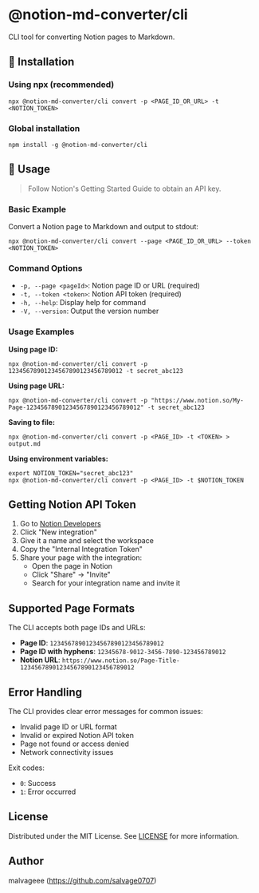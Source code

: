 # @notion-md-converter/cli

CLI tool for converting Notion pages to Markdown.

## 🚀 Installation

### **Using npx (recommended)**

```shell
npx @notion-md-converter/cli convert -p <PAGE_ID_OR_URL> -t <NOTION_TOKEN>
```

### **Global installation**

```shell
npm install -g @notion-md-converter/cli
```

## 📖 Usage

> Follow Notion's Getting Started Guide to obtain an API key.

### Basic Example

Convert a Notion page to Markdown and output to stdout:

```shell
npx @notion-md-converter/cli convert --page <PAGE_ID_OR_URL> --token <NOTION_TOKEN>
```

### Command Options

- `-p, --page <pageId>`: Notion page ID or URL (required)
- `-t, --token <token>`: Notion API token (required)
- `-h, --help`: Display help for command
- `-V, --version`: Output the version number

### Usage Examples

**Using page ID:**
```shell
npx @notion-md-converter/cli convert -p 12345678901234567890123456789012 -t secret_abc123
```

**Using page URL:**
```shell
npx @notion-md-converter/cli convert -p "https://www.notion.so/My-Page-12345678901234567890123456789012" -t secret_abc123
```

**Saving to file:**
```shell
npx @notion-md-converter/cli convert -p <PAGE_ID> -t <TOKEN> > output.md
```

**Using environment variables:**
```shell
export NOTION_TOKEN="secret_abc123"
npx @notion-md-converter/cli convert -p <PAGE_ID> -t $NOTION_TOKEN
```

## Getting Notion API Token

1. Go to [Notion Developers](https://www.notion.so/my-integrations)
2. Click "New integration"
3. Give it a name and select the workspace
4. Copy the "Internal Integration Token"
5. Share your page with the integration:
   - Open the page in Notion
   - Click "Share" → "Invite"
   - Search for your integration name and invite it

## Supported Page Formats

The CLI accepts both page IDs and URLs:

- **Page ID**: `12345678901234567890123456789012`
- **Page ID with hyphens**: `12345678-9012-3456-7890-123456789012`
- **Notion URL**: `https://www.notion.so/Page-Title-12345678901234567890123456789012`

## Error Handling

The CLI provides clear error messages for common issues:

- Invalid page ID or URL format
- Invalid or expired Notion API token
- Page not found or access denied
- Network connectivity issues

Exit codes:
- `0`: Success
- `1`: Error occurred

## License

Distributed under the MIT License. See [LICENSE](https://github.com/salvage0707/notion-md-converter/blob/main/LICENSE) for more information.

## Author

malvageee (https://github.com/salvage0707)